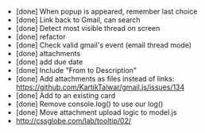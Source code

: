 - [done] When popup is appeared, remember last choice
- [done] Link back to Gmail, can search
- [done] Detect most visible thread on screen
- [done] refactor
- [done] Check valid gmail's event (email thread mode)
- [done] attachments
- [done] add due date
- [done] Include "From <email> to Description"
- [done] Add attachments as files instead of links: https://github.com/KartikTalwar/gmail.js/issues/134
- [done] Add to an existing card
- [done] Remove console.log() to use our log()
- [done] Move attachment upload logic to model.js
- http://cssglobe.com/lab/tooltip/02/
